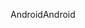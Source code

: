 <span data-ttu-id="275ae-101">Android</span><span class="sxs-lookup"><span data-stu-id="275ae-101">Android</span></span>